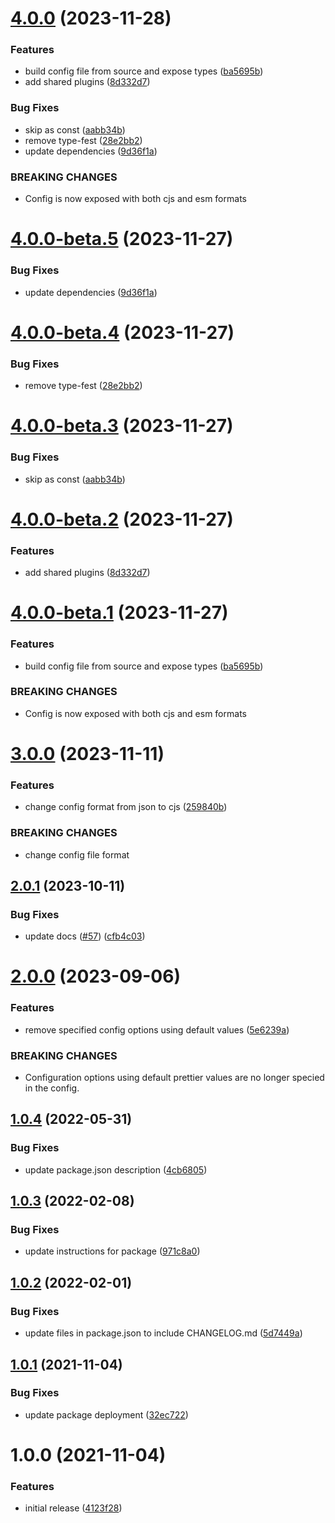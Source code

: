 # [4.0.0](https://github.com/nodly/prettier-config/compare/v3.0.0...v4.0.0) (2023-11-28)


### Features

* build config file from source and expose types ([ba5695b](https://github.com/nodly/prettier-config/commit/ba5695b6d68bfeb31cebcd78e74a43115260d545))
* add shared plugins ([8d332d7](https://github.com/nodly/prettier-config/commit/8d332d7edbb95032b84c2ec29e6dfecdf2cc69c3))

### Bug Fixes

* skip as const ([aabb34b](https://github.com/nodly/prettier-config/commit/aabb34bc1e82c7efd4a6e736b94676d77a60fed9))
* remove type-fest ([28e2bb2](https://github.com/nodly/prettier-config/commit/28e2bb286b24db697f0101717a15ab63715623fd))
* update dependencies ([9d36f1a](https://github.com/nodly/prettier-config/commit/9d36f1a0fe5b89fd6363e271d65ca9a9d0964361))

### BREAKING CHANGES

* Config is now exposed with both cjs and esm formats

# [4.0.0-beta.5](https://github.com/nodly/prettier-config/compare/v4.0.0-beta.4...v4.0.0-beta.5) (2023-11-27)


### Bug Fixes

* update dependencies ([9d36f1a](https://github.com/nodly/prettier-config/commit/9d36f1a0fe5b89fd6363e271d65ca9a9d0964361))

# [4.0.0-beta.4](https://github.com/nodly/prettier-config/compare/v4.0.0-beta.3...v4.0.0-beta.4) (2023-11-27)


### Bug Fixes

* remove type-fest ([28e2bb2](https://github.com/nodly/prettier-config/commit/28e2bb286b24db697f0101717a15ab63715623fd))

# [4.0.0-beta.3](https://github.com/nodly/prettier-config/compare/v4.0.0-beta.2...v4.0.0-beta.3) (2023-11-27)


### Bug Fixes

* skip as const ([aabb34b](https://github.com/nodly/prettier-config/commit/aabb34bc1e82c7efd4a6e736b94676d77a60fed9))

# [4.0.0-beta.2](https://github.com/nodly/prettier-config/compare/v4.0.0-beta.1...v4.0.0-beta.2) (2023-11-27)


### Features

* add shared plugins ([8d332d7](https://github.com/nodly/prettier-config/commit/8d332d7edbb95032b84c2ec29e6dfecdf2cc69c3))

# [4.0.0-beta.1](https://github.com/nodly/prettier-config/compare/v3.0.0...v4.0.0-beta.1) (2023-11-27)


### Features

* build config file from source and expose types ([ba5695b](https://github.com/nodly/prettier-config/commit/ba5695b6d68bfeb31cebcd78e74a43115260d545))


### BREAKING CHANGES

* Config is now exposed with both cjs and esm formats

# [3.0.0](https://github.com/nodly/prettier-config/compare/v2.0.1...v3.0.0) (2023-11-11)


### Features

* change config format from json to cjs ([259840b](https://github.com/nodly/prettier-config/commit/259840b028b7fe22f6c218d5a1b2961171e60168))


### BREAKING CHANGES

* change config file format

## [2.0.1](https://github.com/nodly/prettier-config/compare/v2.0.0...v2.0.1) (2023-10-11)


### Bug Fixes

* update docs ([#57](https://github.com/nodly/prettier-config/issues/57)) ([cfb4c03](https://github.com/nodly/prettier-config/commit/cfb4c031f4b46f7c91ec1374776bbc74a24e4ce5))

# [2.0.0](https://github.com/nodly/prettier-config/compare/v1.0.4...v2.0.0) (2023-09-06)


### Features

* remove specified config options using default values ([5e6239a](https://github.com/nodly/prettier-config/commit/5e6239abd39a6a7f91fc41ae5c129314dbf18f35))


### BREAKING CHANGES

* Configuration options using default prettier values are
no longer specied in the config.

## [1.0.4](https://github.com/nodly/prettier-config/compare/v1.0.3...v1.0.4) (2022-05-31)


### Bug Fixes

* update package.json description ([4cb6805](https://github.com/nodly/prettier-config/commit/4cb6805338dfc3795b58b5c15caf89d93dfe1449))

## [1.0.3](https://github.com/nodly/prettier-config/compare/v1.0.2...v1.0.3) (2022-02-08)


### Bug Fixes

* update instructions for package ([971c8a0](https://github.com/nodly/prettier-config/commit/971c8a0d618de68d18f54752b80efe680ed29be9))

## [1.0.2](https://github.com/nodly/prettier-config/compare/v1.0.1...v1.0.2) (2022-02-01)

### Bug Fixes

- update files in package.json to include CHANGELOG.md ([5d7449a](https://github.com/nodly/prettier-config/commit/5d7449aa2dba0f10dd01ba7923210993902758f9))

## [1.0.1](https://github.com/nodly/prettier-config/compare/v1.0.0...v1.0.1) (2021-11-04)

### Bug Fixes

- update package deployment ([32ec722](https://github.com/nodly/prettier-config/commit/32ec7223b3742c2335427f14f1d965009dbacf00))

# 1.0.0 (2021-11-04)

### Features

- initial release ([4123f28](https://github.com/nodly/prettier-config/commit/4123f28be92add220eb7d55100f914e5d8925981))
